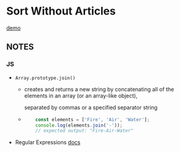 # Sort Without Articles
[demo](https://zzkzzzz.github.io/JavaScript30-Challenge/17%20-%20Sort%20Without%20Articles/index.html)

## NOTES
### JS
  - `Array.prototype.join()`
    - creates and returns a new string by concatenating all of the elements in an array (or an array-like object), 
    
        separated by commas or a specified separator string
    - ```javascript
          const elements = ['Fire', 'Air', 'Water'];
          console.log(elements.join('-'));
          // expected output: "Fire-Air-Water"
      ```


  - Regular Expressions
    [docs](https://developer.mozilla.org/en-US/docs/Web/JavaScript/Guide/Regular_Expressions)
